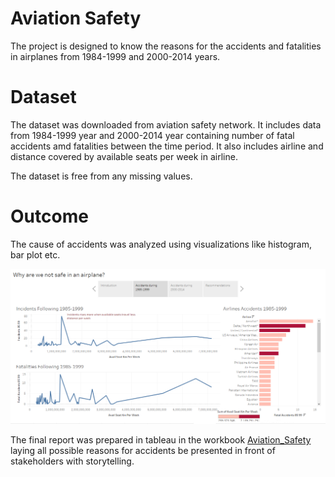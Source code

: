 # Aviation Safety

The project is designed to know the reasons for the accidents and fatalities in airplanes from 1984-1999 and 2000-2014 years.

# Dataset

The dataset was downloaded from aviation safety network. It includes data from 1984-1999 year and 2000-2014 year containing number of fatal accidents amd fatalities between the time period. It also includes airline and distance covered by available seats per week in airline.

The dataset is free from any missing values.

# Outcome

The cause of accidents was analyzed using visualizations like histogram, bar plot etc. 

![Report_picture](https://github.com/dA505819/Aviation-Safety/blob/master/Story.PNG)

The final report was prepared in tableau in the workbook [Aviation_Safety](https://public.tableau.com/profile/dhruv.aggarwal8198#!/vizhome/AviationSafety/Story1) laying all possible reasons for accidents be presented in front of stakeholders with storytelling.


